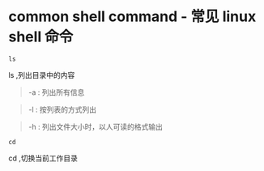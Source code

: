 # common shell command - 常见 linux shell 命令

`ls`

ls ,列出目录中的内容

> -a : 列出所有信息 

> -l : 按列表的方式列出

> -h : 列出文件大小时，以人可读的格式输出

`cd`

cd ,切换当前工作目录